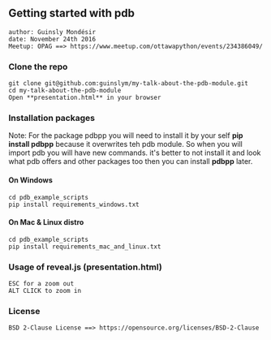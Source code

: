 ## Getting started with pdb
	author: Guinsly Mondésir
	date: November 24th 2016
	Meetup: OPAG ==> https://www.meetup.com/ottawapython/events/234386049/

### Clone the repo
	git clone git@github.com:guinslym/my-talk-about-the-pdb-module.git
	cd my-talk-about-the-pdb-module
	Open **presentation.html** in your browser 

### Installation packages
Note: For the package pdbpp you will need to install it by your self **pip install pdbpp** because it overwrites teh pdb module. So when you will import pdb you will have new commands. it's better to not install it and look what pdb offers and other packages too then you can install **pdbpp** later.

#### On Windows
	cd pdb_example_scripts
	pip install requirements_windows.txt

#### On Mac & Linux distro
	cd pdb_example_scripts
	pip install requirements_mac_and_linux.txt

### Usage of reveal.js (presentation.html)
	ESC for a zoom out
	ALT CLICK to zoom in

### License
	BSD 2-Clause License ==> https://opensource.org/licenses/BSD-2-Clause